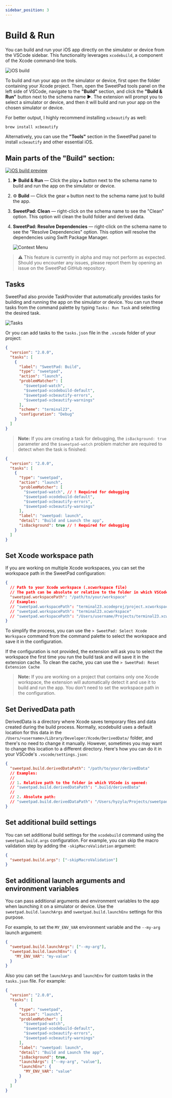 ```yaml
---
sidebar_position: 3
---
```


# Build & Run

You can build and run your iOS app directly on the simulator or device from the VSCode sidebar. This functionality
leverages `xcodebuild`, a component of the Xcode command-line tools.

![iOS build](/images/build-demo.gif)

To build and run your app on the simulator or device, first open the folder containing your Xcode project. Then, open
the SweetPad tools panel on the left side of VSCode, navigate to the **"Build"** section, and click the **"Build &
Run"** button next to the schema name ▶️. The extension will prompt you to select a simulator or device, and then it
will build and run your app on the chosen simulator or device.

For better output, I highly recommend installing `xcbeautify` as well:

```bash
brew install xcbeautify
```

Alternatively, you can use the **"Tools"** section in the SweetPad panel to install `xcbeautify` and other essential
iOS.

## Main parts of the "Build" section:

[![iOS build preview](/images/build-preview.png)](/images/build-preview.png)

1. ▶️ **Build & Run** — Click the play `▶️` button next to the schema name to build and run the app on the simulator or
   device.
2. ⚙️ **Build** — Click the gear `⚙️` button next to the schema name just to build the app.
3. **SweetPad: Clean** — right-click on the schema name to see the "Clean" option. This option will clean the build
   folder and derived data.
4. **SweetPad: Resolve Dependencies** — right-click on the schema name to see the "Resolve Dependencies" option. This
   option will resolve the dependencies using Swift Package Manager.

   ![Context Menu](/images/build-context-menu.png)

> ⚠️ This feature is currently in alpha and may not perform as expected. Should you encounter any issues, please report
> them by opening an issue on the SweetPad GitHub repository.

## Tasks

SweetPad also provide TaskProvider that automatically provides tasks for building and running the app on the simulator
or device. You can run these tasks from the command palette by typing `Tasks: Run Task` and selecting the desired task.

![Tasks](/images/build-tasks-preview.png)

Or you can add tasks to the `tasks.json` file in the `.vscode` folder of your project:

```json title=".vscode/tasks.json"
{
  "version": "2.0.0",
  "tasks": [
    {
      "label": "SweetPad: Build",
      "type": "sweetpad",
      "action": "launch",
      "problemMatcher": [
        "$sweetpad-watch",
        "$sweetpad-xcodebuild-default",
        "$sweetpad-xcbeautify-errors",
        "$sweetpad-xcbeautify-warnings"
      ],
      "scheme": "terminal23",
      "configuration": "Debug"
    }
  ]
}
```

> **Note:** If you are creating a task for debugging, the `isBackground: true` parameter and the `$sweetpad-watch`
> problem matcher are required to detect when the task is finished:

```json title=".vscode/tasks.json"
{
  "version": "2.0.0",
  "tasks": [
    {
      "type": "sweetpad",
      "action": "launch",
      "problemMatcher": [
        "$sweetpad-watch", // ! Required for debugging
        "$sweetpad-xcodebuild-default",
        "$sweetpad-xcbeautify-errors",
        "$sweetpad-xcbeautify-warnings"
      ],
      "label": "sweetpad: launch",
      "detail": "Build and Launch the app",
      "isBackground": true // ! Required for debugging
    }
  ]
}
```

## Set Xcode workspace path

If you are working on multiple Xcode workspaces, you can set the workspace path in the SweetPad configuration:

```json title=".vscode/settings.json"
{
  // Path to your Xcode workspace (.xcworkspace file)
  // The path can be absolute or relative to the folder in which VSCode is opened.
  "sweetpad.workspacePath": "/path/to/your/workspace"
  // Examples:
  // "sweetpad.workspacePath": "terminal23.xcodeproj/project.xcworkspace"
  // "sweetpad.workspacePath": "terminal23.xcworkspace"
  // "sweetpad.workspacePath": "/Users/username/Projects/terminal23.xcworkspace"
}
```

To simplify the process, you can use the `> SweetPad: Select Xcode Workspace` command from the command palette to select
the workspace and save it in the configuration.

If the configuration is not provided, the extension will ask you to select the workspace the first time you run the
build task and will save it in the extension cache. To clean the cache, you can use the
`> SweetPad: Reset Extension Cache`

> **Note:** If you are working on a project that contains only one Xcode workspace, the extension will automatically
> detect it and use it to build and run the app. You don't need to set the workspace path in the configuration.

## Set DerivedData path

DerivedData is a directory where Xcode saves temporary files and data created during the build process. Normally,
xcodebuild uses a default location for this data in the `/Users/<username>/Library/Developer/Xcode/DerivedData/` folder,
and there's no need to change it manually. However, sometimes you may want to change this location to a different
directory. Here's how you can do it in your VSCode's `.vscode/settings.json`:

```json title=".vscode/settings.json"
{
  "sweetpad.build.derivedDataPath": "/path/to/your/derivedData"
  // Examples:
  //
  // 1. Relative path to the folder in which VSCode is opened:
  // "sweetpad.build.derivedDataPath": ".build/derivedData"
  //
  // 2. Absolute path:
  // "sweetpad.build.derivedDataPath": "/Users/hyzyla/Projects/sweetpad/derivedData"
}
```

## Set additional build settings

You can set additional build settings for the `xcodebuild` command using the `sweetpad.build.args` configuration. For
example, you can skip the macro validation step by adding the `-skipMacroValidation` argument:

```json title=".vscode/settings.json"
{
  "sweetpad.build.args": ["-skipMacroValidation"]
}
```

## Set additional launch arguments and environment variables

You can pass additional arguments and environment variables to the app when launching it on a simulator or device. Use
the `sweetpad.build.launchArgs` and `sweetpad.build.launchEnv` settings for this purpose.

For example, to set the `MY_ENV_VAR` environment variable and the `--my-arg` launch argument:

```json title=".vscode/settings.json"
{
  "sweetpad.build.launchArgs": ["--my-arg"],
  "sweetpad.build.launchEnv": {
    "MY_ENV_VAR": "my-value"
  }
}
```

Also you can set the `launchArgs` and `launchEnv` for custom tasks in the `tasks.json` file. For example:

```json title=".vscode/tasks.json"
{
  "version": "2.0.0",
  "tasks": [
    {
      "type": "sweetpad",
      "action": "launch",
      "problemMatcher": [
        "$sweetpad-watch",
        "$sweetpad-xcodebuild-default",
        "$sweetpad-xcbeautify-errors",
        "$sweetpad-xcbeautify-warnings"
      ],
      "label": "sweetpad: launch",
      "detail": "Build and Launch the app",
      "isBackground": true,
      "launchArgs": ["--my-arg", "value"],
      "launchEnv": {
        "MY_ENV_VAR": "value"
      }
    }
  ]
}
```
